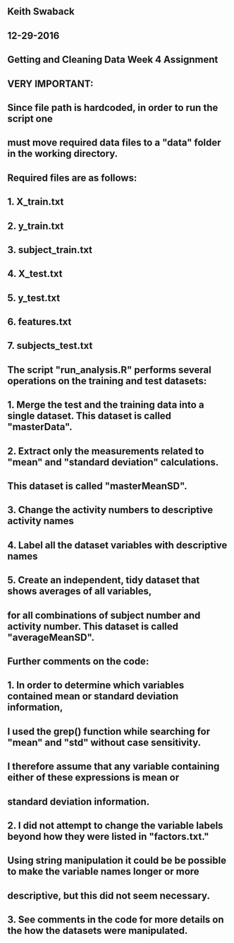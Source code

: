## Keith Swaback
## 12-29-2016
## Getting and Cleaning Data Week 4 Assignment

## VERY IMPORTANT:
## Since file path is hardcoded, in order to run the script one
## must move required data files to a "data" folder in the working directory.
## Required files are as follows:
## 1. X_train.txt
## 2. y_train.txt
## 3. subject_train.txt
## 4. X_test.txt
## 5. y_test.txt
## 6. features.txt
## 7. subjects_test.txt

## The script "run_analysis.R" performs several operations on the training and test datasets:
## 1. Merge the test and the training data into a single dataset. This dataset is called "masterData".
## 2. Extract only the measurements related to "mean" and "standard deviation" calculations.
## This dataset is called "masterMeanSD".
## 3. Change the activity numbers to descriptive activity names
## 4. Label all the dataset variables with descriptive names
## 5. Create an independent, tidy dataset that shows averages of all variables,
## for all combinations of subject number and activity number. This dataset is called "averageMeanSD".

## Further comments on the code:
##
## 1. In order to determine which variables contained mean or standard deviation information,
## I used the grep() function while searching for "mean" and "std" without case sensitivity.
## I therefore assume that any variable containing either of these expressions is mean or 
## standard deviation information.
##
## 2. I did not attempt to change the variable labels beyond how they were listed in "factors.txt."
## Using string manipulation it could be be possible to make the variable names longer or more
## descriptive, but this did not seem necessary.
##
## 3. See comments in the code for more details on the how the datasets were manipulated.